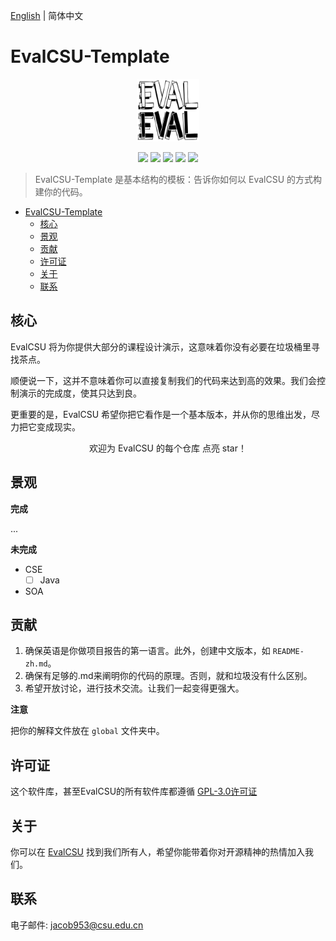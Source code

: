 [English](/README.md) | 简体中文

# EvalCSU-Template

<p align="center"><img alt="LOGO" src="img/logo.jpg" width="100px" height="100px" /></p>

<p align="center">
  <img src="https://img.shields.io/github/license/evalcsu/evalcsu" />
  <img src="https://img.shields.io/github/repo-size/evalcsu/evalcsu" />
  <img src="https://img.shields.io/github/issues-raw/evalcsu/evalcsu" />
  <img src="https://img.shields.io/github/issues-pr-closed/evalcsu/evalcsu" />
  <img src="https://img.shields.io/github/milestones/progress-percent/evalcsu/evalcsu/1" />
</p>


> EvalCSU-Template 是基本结构的模板：告诉你如何以 EvalCSU 的方式构建你的代码。

- [EvalCSU-Template](#evalcsu-template)
  - [核心](#核心)
  - [景观](#景观)
  - [贡献](#贡献)
  - [许可证](#许可证)
  - [关于](#关于)
  - [联系](#联系)

## 核心

EvalCSU 将为你提供大部分的课程设计演示，这意味着你没有必要在垃圾桶里寻找茶点。

顺便说一下，这并不意味着你可以直接复制我们的代码来达到高的效果。我们会控制演示的完成度，使其只达到良。

更重要的是，EvalCSU 希望你把它看作是一个基本版本，并从你的思维出发，尽力把它变成现实。

<p align="center">欢迎为 EvalCSU 的每个仓库 点亮 star！</p>

## 景观

**完成**

...

**未完成**

- CSE
  - [ ] Java
- SOA

## 贡献

1. 确保英语是你做项目报告的第一语言。此外，创建中文版本，如 `README-zh.md`。
2. 确保有足够的.md来阐明你的代码的原理。否则，就和垃圾没有什么区别。
3. 希望开放讨论，进行技术交流。让我们一起变得更强大。

**注意**

把你的解释文件放在 `global` 文件夹中。

## 许可证

这个软件库，甚至EvalCSU的所有软件库都遵循 [GPL-3.0许可证](LICENSE)

## 关于

你可以在 [EvalCSU](https://github.com/Jacob953/evalcsu) 找到我们所有人，希望你能带着你对开源精神的热情加入我们。

## 联系

电子邮件: jacob953@csu.edu.cn